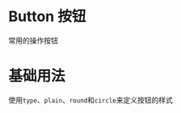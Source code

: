# Button 按钮


常用的操作按钮


# 基础用法

使用`type`、`plain`、`round`和`circle`来定义按钮的样式

<demo src="./demos/basic.vue"></demo>

<demo src="./demos/disabled.vue"></demo>

<demo src="./demos/size.vue"></demo>